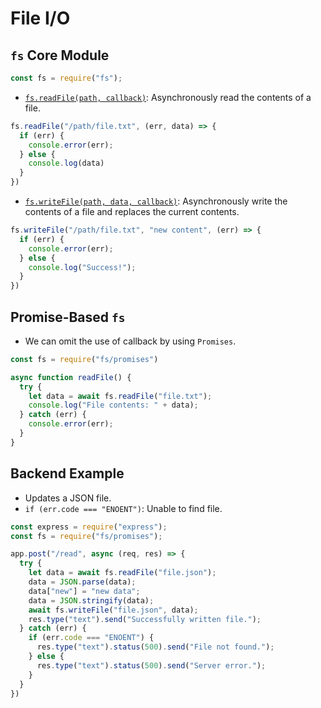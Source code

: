 # File I/O

## `fs` Core Module

```javascript
const fs = require("fs");
```

- [`fs.readFile(path, callback)`](https://nodejs.org/api/fs.html#fsreadfilepath-options-callback): Asynchronously read the contents of a file.

```javascript
fs.readFile("/path/file.txt", (err, data) => {
  if (err) {
    console.error(err);
  } else {
    console.log(data)
  }
})
```

- [`fs.writeFile(path, data, callback)`](https://nodejs.org/api/fs.html#fswritefilefile-data-options-callback): Asynchronously write the contents of a file and replaces the current contents.

```javascript
fs.writeFile("/path/file.txt", "new content", (err) => {
  if (err) {
    console.error(err);
  } else {
    console.log("Success!");
  }
})
```

## Promise-Based `fs`

- We can omit the use of callback by using `Promises`.

```javascript
const fs = require("fs/promises")

async function readFile() {
  try {
    let data = await fs.readFile("file.txt");
    console.log("File contents: " + data);
  } catch (err) {
    console.error(err);
  }
}
```

## Backend Example

- Updates a JSON file.
- `if (err.code === "ENOENT")`: Unable to find file.

```javascript
const express = require("express");
const fs = require("fs/promises");

app.post("/read", async (req, res) => {
  try { 
    let data = await fs.readFile("file.json");
    data = JSON.parse(data);
    data["new"] = "new data";
    data = JSON.stringify(data);
    await fs.writeFile("file.json", data);
    res.type("text").send("Successfully written file.");
  } catch (err) {
    if (err.code === "ENOENT") {
      res.type("text").status(500).send("File not found.");
    } else {
      res.type("text").status(500).send("Server error.");
    }
  }
})
```
